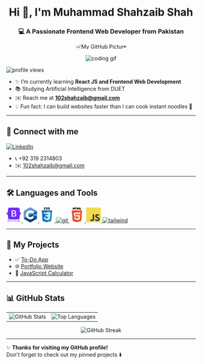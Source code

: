 <h1 align="center">Hi 👋, I'm Muhammad Shahzaib Shah</h1>
<h3 align="center">💻 A Passionate Frontend Web Developer from Pakistan</h3>

<!-- Profile Picture -->
<p align="center">
  <img src="https://github.com/MuhammadShahzaib-shah.png" width="150" alt="My GitHub Picture" style="border-radius: 50%;" />
</p>

<!-- Coding GIF -->
<p align="center">
  <img src="https://media.giphy.com/media/qgQUggAC3Pfv687qPC/giphy.gif" width="400" alt="coding gif" />
</p>

<!-- Profile Views -->
<p align="left">
  <img src="https://komarev.com/ghpvc/?username=MuhammadShahzaib-shah&label=Profile%20views&color=0e75b6&style=flat" alt="profile views" />
</p>

<!-- About -->
- ✨ I’m currently learning **React JS and Frontend Web Development**  
- 📚 Studying Artificial Intelligence from DUET  
- ✉️ Reach me at **102shahzaib@gmail.com**  
- 💡 Fun fact: I can build websites faster than I can cook instant noodles 🍜  

---

## 🔗 Connect with me

<p align="left">
  <a href="https://www.linkedin.com/in/muhammad-shahzaib-shah" target="_blank">
    <img align="center" src="https://raw.githubusercontent.com/rahuldkjain/github-profile-readme-generator/master/src/images/icons/Social/linked-in-alt.svg" alt="LinkedIn" height="30" width="40" />
  </a>
</p>

- 📞 +92 319 2314803  
- ✉️ 102shahzaib@gmail.com  

---

## 🛠️ Languages and Tools

<p align="left">
  <a href="https://getbootstrap.com" target="_blank">
    <img src="https://raw.githubusercontent.com/devicons/devicon/master/icons/bootstrap/bootstrap-plain-wordmark.svg" alt="bootstrap" width="40" height="40"/>
  </a>
  <a href="https://www.w3schools.com/cpp/" target="_blank">
    <img src="https://raw.githubusercontent.com/devicons/devicon/master/icons/cplusplus/cplusplus-original.svg" alt="cplusplus" width="40" height="40"/>
  </a>
  <a href="https://www.w3schools.com/css/" target="_blank">
    <img src="https://raw.githubusercontent.com/devicons/devicon/master/icons/css3/css3-original-wordmark.svg" alt="css3" width="40" height="40"/>
  </a>
  <a href="https://git-scm.com/" target="_blank">
    <img src="https://www.vectorlogo.zone/logos/git-scm/git-scm-icon.svg" alt="git" width="40" height="40"/>
  </a>
  <a href="https://www.w3.org/html/" target="_blank">
    <img src="https://raw.githubusercontent.com/devicons/devicon/master/icons/html5/html5-original-wordmark.svg" alt="html5" width="40" height="40"/>
  </a>
  <a href="https://developer.mozilla.org/en-US/docs/Web/JavaScript" target="_blank">
    <img src="https://raw.githubusercontent.com/devicons/devicon/master/icons/javascript/javascript-original.svg" alt="javascript" width="40" height="40"/>
  </a>
  <a href="https://tailwindcss.com/" target="_blank">
    <img src="https://www.vectorlogo.zone/logos/tailwindcss/tailwindcss-icon.svg" alt="tailwind" width="40" height="40"/>
  </a>
</p>

---

## 📂 My Projects

- ✅ [To-Do App](https://github.com/MuhammadShahzaib-shah/todo-app)  
- 🌐 [Portfolio Website](https://github.com/MuhammadShahzaib-shah/portfolio-website)  
- 🔢 [JavaScript Calculator](https://github.com/MuhammadShahzaib-shah/calculator-js)  

---

## 📊 GitHub Stats

<!-- Stats Section -->
<table>
  <tr>
    <td>
      <img src="https://github-readme-stats.vercel.app/api?username=MuhammadShahzaib-shah&show_icons=true&theme=default" alt="GitHub Stats" />
    </td>
    <td>
      <img src="https://github-readme-stats.vercel.app/api/top-langs/?username=MuhammadShahzaib-shah&layout=compact" alt="Top Languages" />
    </td>
  </tr>
</table>

<!-- Streak Section -->
<p align="center">
  <img src="https://github-readme-streak-stats.herokuapp.com/?user=MuhammadShahzaib-shah" alt="GitHub Streak" />
</p>

---

✨ **Thanks for visiting my GitHub profile!**  
Don't forget to check out my pinned projects ⬇️
